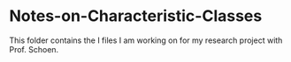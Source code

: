 # Notes-on-Characteristic-Classes
This folder contains the I files I am working on for my research project with Prof. Schoen. 

